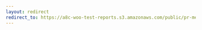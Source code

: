 ```yaml
---
layout: redirect
redirect_to: https://a8c-woo-test-reports.s3.amazonaws.com/public/pr-merge/42970/e2e/index.html
---
```

